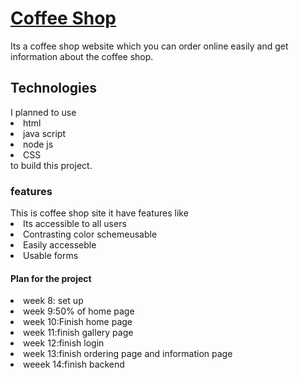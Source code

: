 <h1><a href="https://enucoffeeshop.glitch.me/">Coffee Shop</a></h1>
<p>Its a coffee shop website which you can order online easily and get information about the coffee shop. </P>
<h2> Technologies</h2>
I planned to use 
<li>html</li>
<li>java script</li>
<li>node js</li>
<li>CSS</li> to build this project.
<h3>features</h3>
This is coffee shop site it have features like
<li>Its accessible to all users</li>
<li>Contrasting color schemeusable</li> 
<li>Easily accesseble</li>
<li>Usable forms</>
<h4>Plan for the project </h4>
<li>week 8: set up </li>
<li>week 9:50% of home page</li>
<li>week 10:Finish home page</li>
<li>week 11:finish gallery page</li>
<li>week 12:finish login </li>
<li>week 13:finish ordering page and information page </li>
<li>weeek 14:finish backend</li>
